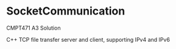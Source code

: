 # SocketCommunication
CMPT471 A3 Solution

C++ TCP file transfer server and client, supporting IPv4 and IPv6
